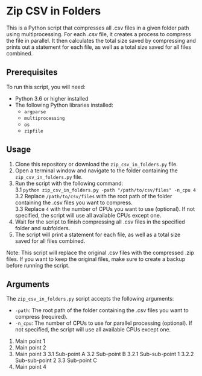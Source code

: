 # Zip CSV in Folders

This is a Python script that compresses all .csv files in a given folder path using multiprocessing. For each .csv file, it creates a process to compress the file in parallel. It then calculates the total size saved by compressing and prints out a statement for each file, as well as a total size saved for all files combined.

## Prerequisites

To run this script, you will need:

- Python 3.6 or higher installed
- The following Python libraries installed:
  - `argparse`
  - `multiprocessing`
  - `os`
  - `zipfile`

## Usage

1. Clone this repository or download the `zip_csv_in_folders.py` file.
2. Open a terminal window and navigate to the folder containing the `zip_csv_in_folders.py` file.
3. Run the script with the following command:  
  3.1  `python zip_csv_in_folders.py -path "/path/to/csv/files" -n_cpu 4`  
  3.2  Replace `/path/to/csv/files` with the root path of the folder containing the .csv files you want to compress.  
  3.3  Replace `4` with the number of CPUs you want to use (optional). If not specified, the script will use all available CPUs except one.  
4. Wait for the script to finish compressing all .csv files in the specified folder and subfolders.
5. The script will print a statement for each file, as well as a total size saved for all files combined.

Note: This script will replace the original .csv files with the compressed .zip files. If you want to keep the original files, make sure to create a backup before running the script.

## Arguments

The `zip_csv_in_folders.py` script accepts the following arguments:

- `-path`: The root path of the folder containing the .csv files you want to compress (required).
- `-n_cpu`: The number of CPUs to use for parallel processing (optional). If not specified, the script will use all available CPUs except one.


1. Main point 1
2. Main point 2
3. Main point 3
   3.1 Sub-point A
   3.2 Sub-point B
      3.2.1 Sub-sub-point 1
      3.2.2 Sub-sub-point 2
   3.3 Sub-point C
4. Main point 4

